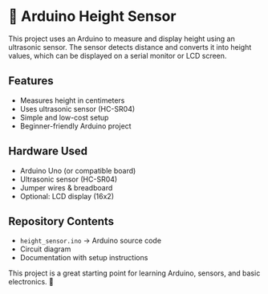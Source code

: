 # 📏 Arduino Height Sensor

This project uses an Arduino to measure and display height using an ultrasonic sensor. The sensor detects distance and converts it into height values, which can be displayed on a serial monitor or LCD screen.

## Features
- Measures height in centimeters  
- Uses ultrasonic sensor (HC-SR04)  
- Simple and low-cost setup  
- Beginner-friendly Arduino project  

## Hardware Used
- Arduino Uno (or compatible board)  
- Ultrasonic sensor (HC-SR04)  
- Jumper wires & breadboard  
- Optional: LCD display (16x2)  

## Repository Contents
- `height_sensor.ino` → Arduino source code  
- Circuit diagram  
- Documentation with setup instructions  

This project is a great starting point for learning Arduino, sensors, and basic electronics. 🚀
